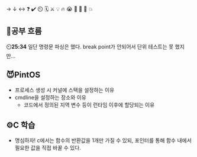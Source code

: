 → ↓ ↔ ❓ ✔️ ⏲️ 🗓️ ⚔️ 💡 🔥 😭 👏 🎵 🚨 💥

## 🧠공부 흐름
⏲️**25:34** 일단 명령문 파싱은 했다. break point가 안되어서 단위 테스트는 못 했지만...  

## 😈PintOS
- 프로세스 생성 시 커널에 스택을 설정하는 이유  
- cmdline을 설정하는 장소와 이유  
    - 코드에서 정의된 지역 변수 등이 런타임 이후에 할당되는 이유  

## ⚙️C 학습
- 명심하자! c에서는 함수의 반환값을 1개만 가질 수 있되, 포인터를 통해 함수 내에서 필요한 값을 직접 바꿀 수 있다.  

